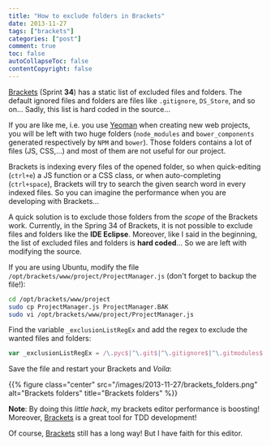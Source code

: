 ```yaml
---
title: "How to exclude folders in Brackets"
date: 2013-11-27
tags: ["brackets"]
categories: ["post"]
comment: true
toc: false
autoCollapseToc: false
contentCopyright: false
---
```


[Brackets][] (Sprint **34**) has a static list of excluded files and folders. The default ignored files and folders are files like `.gitignore`, `DS_Store`, and so on...
Sadly, this list is hard coded in the source...

If you are like me, i.e. you use [Yeoman][] when creating new web projects, you will be left with two huge folders (`node_modules` and `bower_components` generated respectively by `NPM` and `bower`).
Those folders contains a lot of files (JS, CSS,...) and most of them are not useful for our project.

<!--more-->

Brackets is indexing every files of the opened folder, so when quick-editing (`ctrl+e`) a JS function or a CSS class, or when auto-completing (`ctrl+space`), Brackets will try to search the given search word in every indexed files.
So you can imagine the performance when you are developing with Brackets...

A quick solution is to exclude those folders from the *scope* of the Brackets work.
Currently, in the Spring 34 of Brackets, it is not possible to exclude files and folders like the **IDE Eclipse**.
Moreover, like I said in the beginning, the list of excluded files and folders is **hard coded**...
So we are left with modifying the source.

If you are using Ubuntu, modify the file `/opt/brackets/www/project/ProjectManager.js` (don't forget to backup the file!):

```bash
cd /opt/brackets/www/project
sudo cp ProjectManager.js ProjectManager.BAK
sudo vi /opt/brackets/www/project/ProjectManager.js
```

Find the variable `_exclusionListRegEx` and add the regex to exclude the wanted files and folders:

```js
var _exclusionListRegEx = /\.pyc$|^\.git$|^\.gitignore$|^\.gitmodules$|^\.svn$|^\.DS_Store$|^Thumbs\.db$|^\.hg$|^CVS$|^\.cvsignore$|^\.gitattributes$|^\.hgtags$|^\.c9revisions|^\.SyncArchive|^\.SyncID|^\.SyncIgnore|^\.hgignore$|^node_modules$|^vendor$|^vendor_ext$|^.tmp$|^dist$/;
```

Save the file and restart your Brackets and *Voila*:

{{% figure class="center" src="/images/2013-11-27/brackets_folders.png" alt="Brackets folders" title="Brackets folders" %}}

**Note**: By doing this *little hack*, my brackets editor performance is boosting! Moreover, [Brackets][] is a great tool for TDD development!

Of course, [Brackets][] still has a long way! But I have faith for this editor.

[brackets]: http://brackets.io
[yeoman]:   http://yeoman.io
